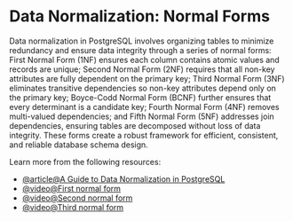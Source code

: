 # Data Normalization: Normal Forms

Data normalization in PostgreSQL involves organizing tables to minimize redundancy and ensure data integrity through a series of normal forms: First Normal Form (1NF) ensures each column contains atomic values and records are unique; Second Normal Form (2NF) requires that all non-key attributes are fully dependent on the primary key; Third Normal Form (3NF) eliminates transitive dependencies so non-key attributes depend only on the primary key; Boyce-Codd Normal Form (BCNF) further ensures that every determinant is a candidate key; Fourth Normal Form (4NF) removes multi-valued dependencies; and Fifth Normal Form (5NF) addresses join dependencies, ensuring tables are decomposed without loss of data integrity. These forms create a robust framework for efficient, consistent, and reliable database schema design.

Learn more from the following resources:

- [@article@A Guide to Data Normalization in PostgreSQL ](https://www.cybertec-postgresql.com/en/data-normalization-in-postgresql/)
- [@video@First normal form](https://www.youtube.com/watch?v=PCdZGzaxwXk)
- [@video@Second normal form](https://www.youtube.com/watch?v=_NHkY6Yvh64)
- [@video@Third normal form](https://www.youtube.com/watch?v=IN2m7VtYbEU)